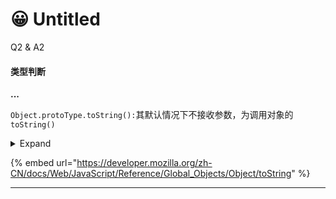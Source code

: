 # 😀 Untitled

Q2 & A2

#### 类型判断

**...**

`Object.protoType.toString():`其默认情况下不接收参数，为调用对象的 `toString()`&#x20;

<details>

<summary>Expand</summary>

`instanceOf` 用于判断实例与构造函数的关系。

在`IE6`中`Object.protoType.toString.call(undefined)` 与 `Object.protoType.toString.call(null)`结果均为`[object Object]`

</details>











{% embed url="https://developer.mozilla.org/zh-CN/docs/Web/JavaScript/Reference/Global_Objects/Object/toString" %}

****
